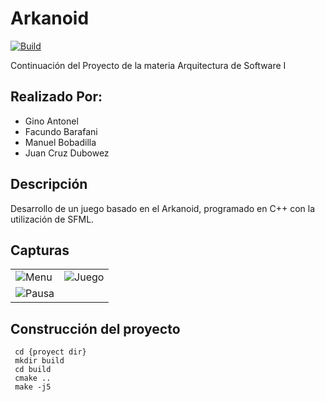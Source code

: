 # Arkanoid
[![Build](https://github.com/Manuel-Bobadilla/Arkanoid/actions/workflows/LintAndBuild.yml/badge.svg)](https://github.com/Manuel-Bobadilla/Arkanoid/actions/workflows/LintAndBuild.yml)

Continuación del Proyecto de la materia Arquitectura de Software I

## Realizado Por:

* Gino Antonel
* Facundo Barafani
* Manuel Bobadilla
* Juan Cruz Dubowez


## Descripción

Desarrollo de un juego basado en el Arkanoid, programado en C++ con la utilización de SFML.

## Capturas

[//]: <> (Una vez mas avanzado el proyecto, colocar capturas de pantalla.)


|                                             |                                              |
|                   ---                       |                     ---                      |
| ![Menu](https://i.imgur.com/PsYfIE6.png)    | ![Juego](https://i.imgur.com/pqP8YN5.png)    | 
| ![Pausa](https://i.imgur.com/Oe6KFSv.png)   |                                              |

## Construcción del proyecto

```
 cd {proyect dir}
 mkdir build
 cd build
 cmake ..
 make -j5
 ```
